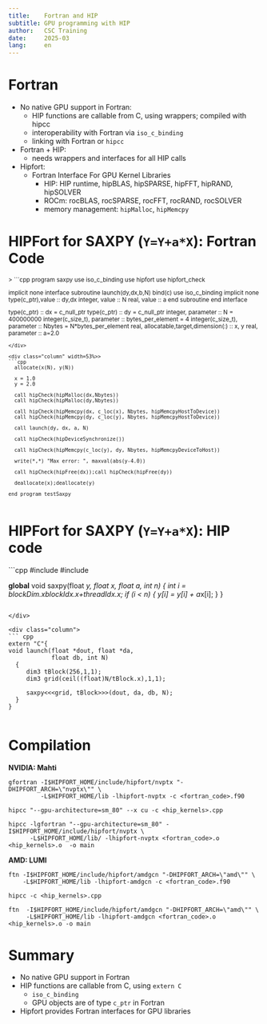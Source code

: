 ```yaml
---
title:    Fortran and HIP
subtitle: GPU programming with HIP
author:   CSC Training
date:     2025-03
lang:     en
---
```


# Fortran

* No native GPU support in Fortran:
    - HIP functions are callable from C, using wrappers; compiled with hipcc
    - interoperability with Fortran via `iso_c_binding`
    - linking with Fortran or `hipcc`
* Fortran + HIP:
    - needs wrappers and interfaces for all HIP calls
* Hipfort:
    - Fortran Interface For GPU Kernel Libraries
      - HIP: HIP runtime, hipBLAS, hipSPARSE, hipFFT, hipRAND, hipSOLVER
      - ROCm: rocBLAS, rocSPARSE, rocFFT, rocRAND, rocSOLVER
      - memory management: `hipMalloc`, `hipMemcpy`

# HIPFort for SAXPY (`Y=Y+a*X`): Fortran Code
<small>
<div class="column" width=45%>>
```cpp
program saxpy
  use iso_c_binding
  use hipfort
  use hipfort_check

  implicit none
  interface
     subroutine launch(dy,dx,b,N) bind(c)
       use iso_c_binding
       implicit none
       type(c_ptr),value :: dy,dx
       integer, value :: N
       real, value :: a
     end subroutine
  end interface

  type(c_ptr) :: dx = c_null_ptr
  type(c_ptr) :: dy = c_null_ptr
  integer, parameter :: N = 400000000
  integer(c_size_t), parameter :: bytes_per_element = 4
  integer(c_size_t), parameter :: Nbytes = N*bytes_per_element
  real, allocatable,target,dimension(:) :: x, y
  real, parameter ::  a=2.0
```
</div>

<div class="column" width=53%>>
```cpp
  allocate(x(N), y(N))

  x = 1.0
  y = 2.0

  call hipCheck(hipMalloc(dx,Nbytes))
  call hipCheck(hipMalloc(dy,Nbytes))

  call hipCheck(hipMemcpy(dx, c_loc(x), Nbytes, hipMemcpyHostToDevice))
  call hipCheck(hipMemcpy(dy, c_loc(y), Nbytes, hipMemcpyHostToDevice))

  call launch(dy, dx, a, N)

  call hipCheck(hipDeviceSynchronize())

  call hipCheck(hipMemcpy(c_loc(y), dy, Nbytes, hipMemcpyDeviceToHost))

  write(*,*) "Max error: ", maxval(abs(y-4.0))

  call hipCheck(hipFree(dx));call hipCheck(hipFree(dy))

  deallocate(x);deallocate(y)

end program testSaxpy
```
</div>
</small>

# HIPFort for SAXPY (`Y=Y+a*X`): HIP code
<div class="column">
```cpp
#include <hip/hip_runtime.h>
#include <cstdio>

__global__ void saxpy(float *y, float *x, 
                      float a, int n)
{
    int i = blockDim.x*blockIdx.x+threadIdx.x;
    if (i < n) {
      y[i] = y[i] + a*x[i];
    }
}
``` 

</div>

<div class="column">
``` cpp
extern "C"{
void launch(float *dout, float *da, 
            float db, int N)
  {
     dim3 tBlock(256,1,1);
     dim3 grid(ceil((float)N/tBlock.x),1,1);
     
     saxpy<<<grid, tBlock>>>(dout, da, db, N);
  }
}
```
</div>

# Compilation

**NVIDIA: Mahti**
```
gfortran -I$HIPFORT_HOME/include/hipfort/nvptx "-DHIPFORT_ARCH=\"nvptx\"" \
         -L$HIPFORT_HOME/lib -lhipfort-nvptx -c <fortran_code>.f90
 
hipcc "--gpu-architecture=sm_80" --x cu -c <hip_kernels>.cpp

hipcc -lgfortran "--gpu-architecture=sm_80" -I$HIPFORT_HOME/include/hipfort/nvptx \
      -L$HIPFORT_HOME/lib/ -lhipfort-nvptx <fortran_code>.o <hip_kernels>.o  -o main
```
**AMD: LUMI**
```
ftn -I$HIPFORT_HOME/include/hipfort/amdgcn "-DHIPFORT_ARCH=\"amd\"" \
    -L$HIPFORT_HOME/lib -lhipfort-amdgcn -c <fortran_code>.f90

hipcc -c <hip_kernels>.cpp

ftn  -I$HIPFORT_HOME/include/hipfort/amdgcn "-DHIPFORT_ARCH=\"amd\"" \
     -L$HIPFORT_HOME/lib -lhipfort-amdgcn <fortran_code>.o <hip_kernels>.o -o main 
```


# Summary

* No native GPU support in Fortran
* HIP functions are callable from C, using `extern C`
  - `iso_c_binding` 
  - GPU objects are of type `c_ptr` in Fortran
* Hipfort provides Fortran interfaces for GPU libraries
